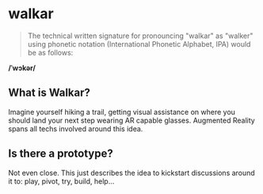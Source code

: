 # walkar
> The technical written signature for pronouncing "walkar" as "walker" using phonetic notation (International Phonetic Alphabet, IPA) would be as follows:

**/ˈwɔkər/**

## What is Walkar?
Imagine yourself hiking a trail, getting visual assistance on where you should land your next step wearing AR capable glasses. Augmented Reality spans all techs involved around this idea.

## Is there a prototype?
Not even close. This just describes the idea to kickstart discussions around it to: play, pivot, try, build, help...
